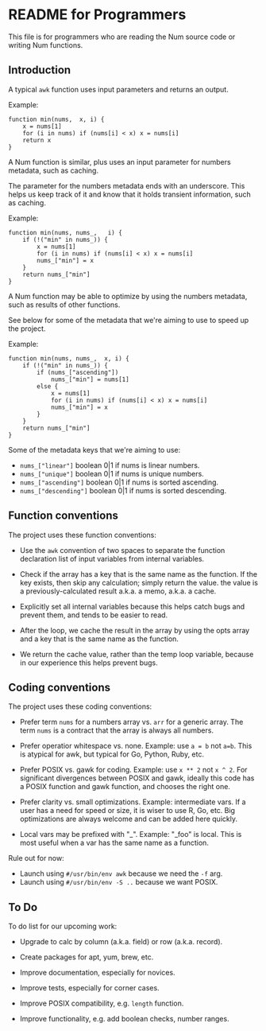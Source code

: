 # README for Programmers

This file is for programmers who are reading the Num source code or writing Num functions.


## Introduction

A typical `awk` function uses input parameters and returns an output.

Example:


    function min(nums,  x, i) {
        x = nums[1]
        for (i in nums) if (nums[i] < x) x = nums[i]
        return x
    }

A Num function is similar, plus uses an input parameter for numbers metadata, such as caching.

The parameter for the numbers metadata ends with an underscore. This helps us keep track of it and know that it holds transient information, such as caching.

Example:

    function min(nums, nums_,   i) {
        if (!("min" in nums_)) {
            x = nums[1]
            for (i in nums) if (nums[i] < x) x = nums[i]
            nums_["min"] = x
        }
        return nums_["min"]
    }

A Num function may be able to optimize by using the numbers metadata, such as results of other functions.

See below for some of the metadata that we're aiming to use to speed up the project.

Example:

    function min(nums, nums_,  x, i) {
        if (!("min" in nums_)) {
            if (nums_["ascending"])
                nums_["min"] = nums[1]
            else {
                x = nums[1]
                for (i in nums) if (nums[i] < x) x = nums[i]
                nums_["min"] = x
            }
        }
        return nums_["min"]
    }


Some of the metadata keys that we're aiming to use:

  * `nums_["linear"]` boolean 0|1 if nums is linear numbers.
  * `nums_["unique"]` boolean 0|1 if nums is unique numbers.
  * `nums_["ascending"]` boolean 0|1 if nums is sorted ascending.
  * `nums_["descending"]` boolean 0|1 if nums is sorted descending.


## Function conventions

The project uses these function conventions:

  * Use the `awk` convention of two spaces to separate the function
    declaration list of input variables from internal variables.

  * Check if the array has a key that is the same name as the function.
    If the key exists, then skip any calculation; simply return the value.
    the value is a previously-calculated result a.k.a. a memo, a.k.a. a cache.

  * Explicitly set all internal variables because this helps
    catch bugs and prevent them, and tends to be easier to read.

  * After the loop, we cache the result in the array by using the
    opts array and a key that is the same name as the function.

  * We return the cache value, rather than the temp loop variable,
    because in our experience this helps prevent bugs.

## Coding conventions

The project uses these coding conventions:

  * Prefer term `nums` for a numbers array vs. `arr` for a generic array.
    The term `nums` is a contract that the array is always all numbers.

  * Prefer operatior whitespace vs. none. Example: use `a = b` not `a=b`.
    This is atypical for awk, but typical for Go, Python, Ruby, etc.

  * Prefer POSIX vs. gawk for coding. Example: use `x ** 2` not `x ^ 2`.
    For significant divergences between POSIX and gawk, ideally this code
    has a POSIX function and gawk function, and chooses the right one.

  * Prefer clarity vs. small optimizations. Example: intermediate vars.
    If a user has a need for speed or size, it is wiser to use R, Go, etc.
    Big optimizations are always welcome and can be added here quickly.

  * Local vars may be prefixed with "_". Example: "_foo" is local.
    This is most useful when a var has the same name as a function.

Rule out for now:

  * Launch using `#/usr/bin/env awk` because we need the `-f` arg.
  * Launch using `#/usr/bin/env -S ..` because we want POSIX.

## To Do

To do list for our upcoming work:

  * Upgrade to calc by column (a.k.a. field) or row (a.k.a. record).

  * Create packages for apt, yum, brew, etc.

  * Improve documentation, especially for novices.

  * Improve tests, especially for corner cases.

  * Improve POSIX compatibility, e.g. `length` function.

  * Improve functionality, e.g. add boolean checks, number ranges.

